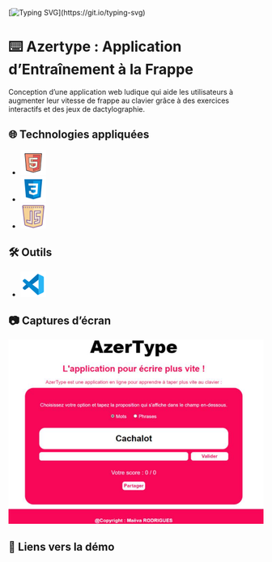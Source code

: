 [![Typing SVG](https://readme-typing-svg.demolab.com/?lines=Bienvenue+!)](https://git.io/typing-svg)

# ⌨️ Azertype : Application d’Entraînement à la Frappe

Conception d’une application web ludique qui aide les utilisateurs à augmenter leur vitesse de frappe au clavier grâce à des exercices interactifs et des jeux de dactylographie.

## 🌐 Technologies appliquées

- ![Logo de html](./assets/img/icons8-html-50.png)
- ![Logo de css](./assets/img/icons8-css3-50.png)
- ![Logo de js](./assets/img/icons8-javascript-50.png)


## 🛠️ Outils

- ![Logo de VS Code](./assets/img/icons8-code-studio-visuel-2019-50.png)

## 📷 Captures d’écran
![Screenshot](./assets/img/Screenshot.PNG)

## 🔗 Liens vers la démo

